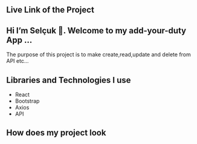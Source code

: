 ## Live Link of the Project



## Hi I’m Selçuk 👋. Welcome to my add-your-duty App ...

 The purpose of this project is to make  create,read,update and delete from API etc...

## Libraries and Technologies I use

 * React
 * Bootstrap
 * Axios
 * API

## How does my project look

